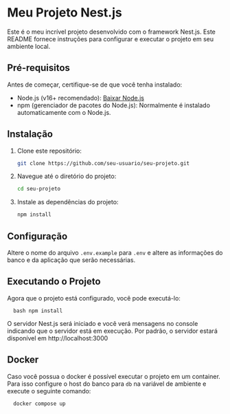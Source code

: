 # Meu Projeto Nest.js

Este é o meu incrível projeto desenvolvido com o framework Nest.js. Este README fornece instruções para configurar e executar o projeto em seu ambiente local.

## Pré-requisitos

Antes de começar, certifique-se de que você tenha instalado:

- Node.js (v16+ recomendado): [Baixar Node.js](https://nodejs.org/)
- npm (gerenciador de pacotes do Node.js): Normalmente é instalado automaticamente com o Node.js.

## Instalação

1. Clone este repositório:

   ```bash
   git clone https://github.com/seu-usuario/seu-projeto.git
   ```

2. Navegue até o diretório do projeto:

   ```bash
   cd seu-projeto
   ```

3. Instale as dependências do projeto:

   ```bash
   npm install
   ```

## Configuração

Altere o nome do arquivo `.env.example` para `.env` e altere as informações do banco e da aplicação que serão necessárias.

## Executando o Projeto

Agora que o projeto está configurado, você pode executá-lo:

```
  bash npm install
```

O servidor Nest.js será iniciado e você verá mensagens no console indicando que o servidor está em execução. Por padrão, o servidor estará disponível em http://localhost:3000

## Docker

Caso você possua o docker é possível executar o projeto em um container.
Para isso configure o host do banco para `db` na variável de ambiente e execute o seguinte comando:

```
  docker compose up
```

